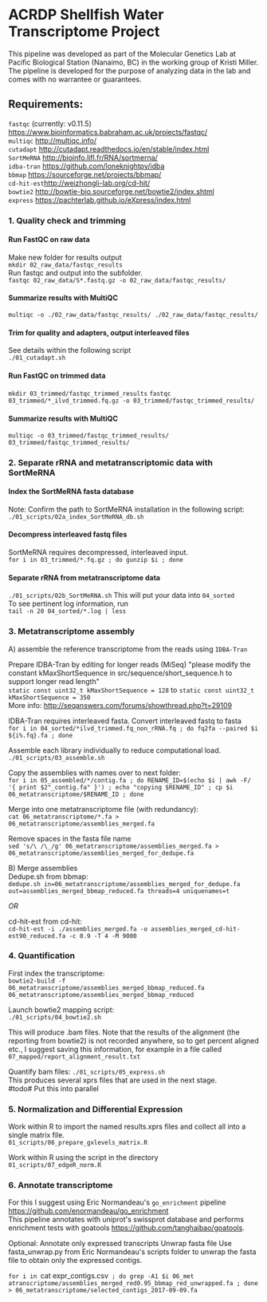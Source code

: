 # ACRDP Shellfish Water Transcriptome Project #
This pipeline was developed as part of the Molecular Genetics Lab at Pacific Biological Station (Nanaimo, BC) in the working group of Kristi Miller. The pipeline is developed for the purpose of analyzing data in the lab and comes with no warrantee or guarantees.   

## Requirements:
`fastqc` (currently: v0.11.5) https://www.bioinformatics.babraham.ac.uk/projects/fastqc/     
`multiqc`   http://multiqc.info/     
`cutadapt`  http://cutadapt.readthedocs.io/en/stable/index.html        
`SortMeRNA` http://bioinfo.lifl.fr/RNA/sortmerna/    
`idba-tran` https://github.com/loneknightpy/idba     
`bbmap`     https://sourceforge.net/projects/bbmap/    
`cd-hit-est`http://weizhongli-lab.org/cd-hit/     
`bowtie2`   http://bowtie-bio.sourceforge.net/bowtie2/index.shtml     
`express`   https://pachterlab.github.io/eXpress/index.html      


### 1. Quality check and trimming
#### Run FastQC on raw data   
Make new folder for results output    
`mkdir 02_raw_data/fastqc_results`    
Run fastqc and output into the subfolder.   
`fastqc 02_raw_data/S*.fastq.gz -o 02_raw_data/fastqc_results/`    

#### Summarize results with MultiQC
`multiqc -o ./02_raw_data/fastqc_results/ ./02_raw_data/fastqc_results/`   

#### Trim for quality and adapters, output interleaved files 
See details within the following script    
`./01_cutadapt.sh`

#### Run FastQC on trimmed data 
`mkdir 03_trimmed/fastqc_trimmed_results`
`fastqc 03_trimmed/*_ilvd_trimmed.fq.gz -o 03_trimmed/fastqc_trimmed_results/`

#### Summarize results with MultiQC
`multiqc -o 03_trimmed/fastqc_trimmed_results/ 03_trimmed/fastqc_trimmed_results/`     


### 2. Separate rRNA and metatranscriptomic data with SortMeRNA
#### Index the SortMeRNA fasta database
Note: Confirm the path to SortMeRNA installation in the following script:        
`./01_scripts/02a_index_SortMeRNA_db.sh`

#### Decompress interleaved fastq files
SortMeRNA requires decompressed, interleaved input.    
`for i in 03_trimmed/*.fq.gz ; do gunzip $i ; done`

#### Separate rRNA from metatranscriptome data
`./01_scripts/02b_SortMeRNA.sh`
This will put your data into `04_sorted`   
To see pertinent log information, run    
`tail -n 20 04_sorted/*.log | less`

### 3. Metatranscriptome assembly
A) assemble the reference transcriptome from the reads using `IDBA-Tran`    

Prepare IDBA-Tran by editing for longer reads (MiSeq)
"please modify the constant kMaxShortSequence in src/sequence/short_sequence.h to support longer read length"      
`static const uint32_t kMaxShortSequence = 128` to `static const uint32_t kMaxShortSequence = 350`    
More info: http://seqanswers.com/forums/showthread.php?t=29109

IDBA-Tran requires interleaved fasta. Convert interleaved fastq to fasta    
`for i in 04_sorted/*ilvd_trimmed.fq_non_rRNA.fq ; do fq2fa --paired $i ${i%.fq}.fa ; done`    

Assemble each library individually to reduce computational load.   
`./01_scripts/03_assemble.sh`

Copy the assemblies with names over to next folder:   
`for i in 05_assembled/*/contig.fa ; do RENAME_ID=$(echo $i | awk -F/ '{ print $2"_contig.fa" }') ; echo "copying $RENAME_ID" ; cp $i 06_metatranscriptome/$RENAME_ID ; done`

Merge into one metatranscriptome file (with redundancy):    
`cat 06_metatranscriptome/*.fa > 06_metatranscriptome/assemblies_merged.fa`

Remove spaces in the fasta file name     
`sed 's/\ /\_/g' 06_metatranscriptome/assemblies_merged.fa > 06_metatranscriptome/assemblies_merged_for_dedupe.fa`

B) Merge assemblies    
Dedupe.sh from bbmap:   
`dedupe.sh in=06_metatranscriptome/assemblies_merged_for_dedupe.fa out=assemblies_merged_bbmap_reduced.fa threads=4 uniquenames=t`

*OR*   

cd-hit-est from cd-hit:    
`cd-hit-est -i ./assemblies_merged.fa -o assemblies_merged_cd-hit-est90_reduced.fa -c 0.9 -T 4 -M 9000`

### 4. Quantification
First index the transcriptome:   
`bowtie2-build -f 06_metatranscriptome/assemblies_merged_bbmap_reduced.fa 06_metatranscriptome/assemblies_merged_bbmap_reduced`    

Launch bowtie2 mapping script:   
`./01_scripts/04_bowtie2.sh`    

This will produce .bam files. Note that the results of the alignment (the reporting from bowtie2) is not recorded anywhere, so to get percent aligned etc., I suggest saving this information, for example in a file called `07_mapped/report_alignment_result.txt`      

Quantify bam files:
`./01_scripts/05_express.sh`    
This produces several xprs files that are used in the next stage.  
#todo# Put this into parallel


### 5. Normalization and Differential Expression
Work within R to import the named results.xprs files and collect all into a single matrix file.   
`01_scripts/06_prepare_gxlevels_matrix.R`   

Work within R using the script in the directory     
`01_scripts/07_edgeR_norm.R`    


### 6. Annotate transcriptome
For this I suggest using Eric Normandeau's `go_enrichment` pipeline    
https://github.com/enormandeau/go_enrichment    
This pipeline annotates with uniprot's swissprot database and performs enrichment tests with goatools https://github.com/tanghaibao/goatools.    

Optional: Annotate only expressed transcripts
Unwrap fasta file
Use fasta_unwrap.py from Eric Normandeau's scripts folder to unwrap the fasta file to obtain only the expressed contigs.

`for i in `cat expr_contigs.csv` ; do grep -A1 $i 06_met
atranscriptome/assemblies_merged_red0.95_bbmap_red_unwrapped.fa ; done > 06_metatranscriptome/selected_contigs_2017-09-09.fa`


